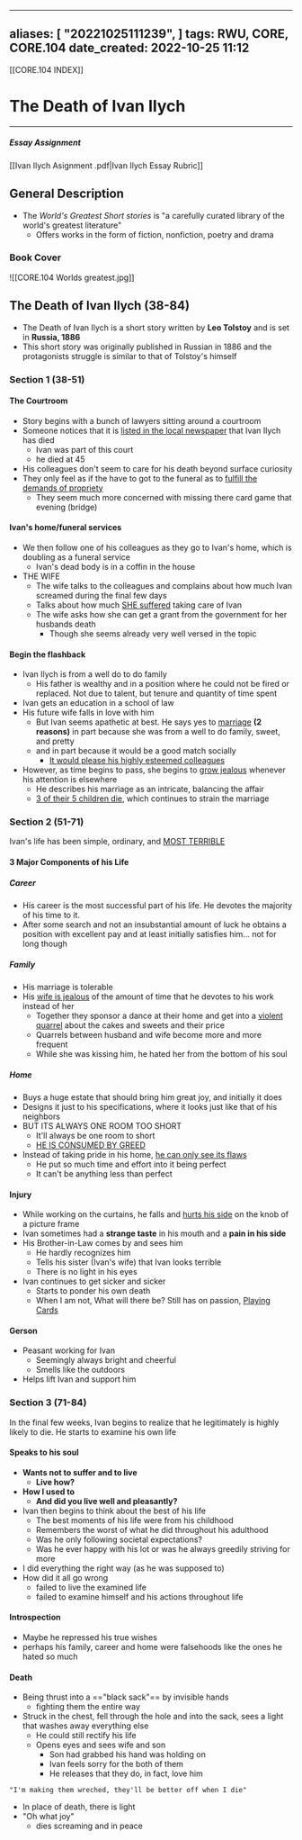
---
aliases: [ "20221025111239",  ]
tags: RWU, CORE, CORE.104
date_created: 2022-10-25 11:12
---
[[CORE.104 INDEX]]
# The Death of Ivan Ilych
---
##### Essay Assignment
[[Ivan Ilych Asignment .pdf|Ivan Ilych Essay Rubric]]
## General Description
- The *World's Greatest Short stories* is "a carefully curated library of the world's greatest literature"
	- Offers works in the form of fiction, nonfiction, poetry and drama
### Book Cover
![[CORE.104 Worlds greatest.jpg]]

## The Death of Ivan Ilych (38-84)
- The Death of Ivan Ilych is a short story written by **Leo Tolstoy** and is set in **Russia, 1886**
- This short story was originally published in Russian in 1886 and the protagonists struggle is similar to that of Tolstoy's himself
### Section 1 (38-51)
#### The Courtroom
- Story begins with a bunch of lawyers sitting around a courtroom
- Someone notices that it is <u>listed in the local newspaper</u> that Ivan Ilych has died
	- Ivan was part of this court 
	- he died at 45
- His colleagues don't seem to care for his death beyond surface curiosity
- They only feel as if the have to got to the funeral as to <u>fulfill the demands of propriety</u>
	- They seem much more concerned with missing there card game that evening (bridge)
#### Ivan's home/funeral services
- We then follow one of his colleagues as they go to Ivan's home, which is doubling as a funeral service
	- Ivan's dead body is in a coffin in the house
- THE WIFE
	- The wife talks to the colleagues and complains about how much Ivan screamed during the final few days
	- Talks about how much <u>SHE suffered</u> taking care of Ivan
	- The wife asks how she can get a grant from the government for her husbands death
		- Though she seems already very well versed in the topic
#### Begin the flashback
- Ivan Ilych is from a well do to do family
	- His father is wealthy and in a position where he could not be fired or replaced. Not due to talent, but tenure and quantity of time spent
- Ivan gets an education in a school of law
- His future wife falls in love with him
	- But Ivan seems apathetic at best. He says yes to <u>marriage</u> **(2 reasons)** in part because she was from a well to do family, sweet, and pretty
	- and in part because it would be a good match socially
		- <u>It would please his highly esteemed colleagues</u>
- However, as time begins to pass, she begins to <u>grow jealous</u> whenever his attention is elsewhere
	- He describes his marriage as an intricate, balancing the affair
	- <u>3 of their 5 children die</u>, which continues to strain the marriage
### Section 2 (51-71)
Ivan's life has been simple, ordinary, and <u>MOST TERRIBLE</u>
#### 3 Major Components of his Life
##### Career
- His career is the most successful part of his life. He devotes the majority of his time to it. 
- After some search and not an insubstantial amount of luck he obtains a position with excellent pay and at least initially satisfies him... not for long though
##### Family
- His marriage is tolerable
- His <u>wife is jealous</u> of the amount of time that he devotes to his work instead of her
	- Together they sponsor a dance at their home and get into a <u>violent quarrel</u> about the cakes and sweets and their price
	- Quarrels between husband and wife become more and more frequent
	- While she was kissing him, he hated her from the bottom of his soul
##### Home
- Buys a huge estate that should bring him great joy, and initially it does
- Designs it just to his specifications, where it looks just like that of his neighbors
- BUT ITS ALWAYS ONE ROOM TOO SHORT
	- It'll always be one room to short
	- <u>HE IS CONSUMED BY GREED</u>
- Instead of taking pride in his home, <u>he can only see its flaws</u>
	- He put so much time and effort into it being perfect
	- It can't be anything less than perfect

#### Injury
- While working on the curtains, he falls and <u>hurts his side</u> on the knob of a picture frame
- Ivan sometimes had a **strange taste** in his mouth and a **pain in his side**
- His Brother-in-Law comes by and sees him
	- He hardly recognizes him
	- Tells his sister (Ivan's wife) that Ivan looks terrible
	- There is no light in his eyes
- Ivan continues to get sicker and sicker
	- Starts to ponder his own death
	- When I am not, What will there be?
Still has on passion, <u>Playing Cards</u>

#### Gerson
- Peasant working for Ivan
	- Seemingly always bright and cheerful
	- Smells like the outdoors
- Helps lift Ivan and support him
### Section 3 (71-84)
In the final few weeks, Ivan begins to realize that he legitimately is highly likely to die. He starts to examine his own life
#### Speaks to his soul
- **Wants not to suffer and to live**
	- **Live how?**
- **How I used to**
	- **And did you live well and pleasantly?**
- Ivan then begins to think about the best of his life
	- The best moments of his life were from his childhood
	- Remembers the worst of what he did throughout his adulthood
	- Was he only following societal expectations?
	- Was he ever happy with his lot or was he always greedily striving for more
- I did everything the right way (as he was supposed to)
- How did it all go wrong
	- failed to live the examined life
	- failed to examine himself and his actions throughout life
#### Introspection
- Maybe he repressed his true wishes
- perhaps his family, career and home were falsehoods like the ones he hated so much
#### Death
- Being thrust into a =="black sack"== by invisible hands
	- fighting them the entire way
- Struck in the chest, fell through the hole and into the sack, sees a light that washes away everything else
	- He could still rectify his life
	- Opens eyes and sees wife and son
		- Son had grabbed his hand was holding on
		- Ivan feels sorry for the both of them
		- He releases that they do, in fact, love him
```ad-quote
"I'm making them wreched, they'll be better off when I die"
```
- In place of death, there is light
- "Oh what joy"
	- dies screaming and in peace